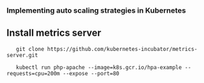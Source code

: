 ### Implementing auto scaling strategies in Kubernetes

## Install metrics server

```
   git clone https://github.com/kubernetes-incubator/metrics-server.git
```

```
   kubectl run php-apache --image=k8s.gcr.io/hpa-example --requests=cpu=200m --expose --port=80
```

